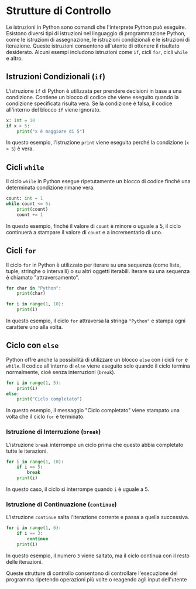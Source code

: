 # Strutture di Controllo
Le istruzioni in Python sono comandi che l'interprete Python può eseguire. Esistono diversi tipi di istruzioni nel linguaggio di programmazione Python, come le istruzioni di assegnazione, le istruzioni condizionali e le istruzioni di iterazione. Queste istruzioni consentono all'utente di ottenere il risultato desiderato. Alcuni esempi includono istruzioni come `if`, cicli `for`, cicli `while` e altro.

## Istruzioni Condizionali (`if`)

L'istruzione `if` di Python è utilizzata per prendere decisioni in base a una condizione. Contiene un blocco di codice che viene eseguito quando la condizione specificata risulta vera. Se la condizione è falsa, il codice all'interno del blocco `if` viene ignorato.
```python
x: int = 10
if x > 5:
    print("x è maggiore di 5")
```
In questo esempio, l'istruzione `print` viene eseguita perché la condizione (`x > 5`) è vera.

## Cicli `while`

Il ciclo `while` in Python esegue ripetutamente un blocco di codice finché una determinata condizione rimane vera.

```python
count: int = 1
while count <= 5:
    print(count)
    count += 1
```
In questo esempio, finché il valore di `count` è minore o uguale a 5, il ciclo continuerà a stampare il valore di `count` e a incrementarlo di uno.

## Cicli `for`

Il ciclo `for` in Python è utilizzato per iterare su una sequenza (come liste, tuple, stringhe o intervalli) o su altri oggetti iterabili. Iterare su una sequenza è chiamato "attraversamento".

```python
for char in "Python":
    print(char)

for i in range(1, 10):
    print(i)
```
In questo esempio, il ciclo `for` attraversa la stringa `"Python"` e stampa ogni carattere uno alla volta.

## Ciclo con `else`

Python offre anche la possibilità di utilizzare un blocco `else` con i cicli `for` e `while`. Il codice all'interno di `else` viene eseguito solo quando il ciclo termina normalmente, cioè senza interruzioni (`break`).

```python
for i in range(1, 5):
    print(i)
else:
    print("Ciclo completato")
```
In questo esempio, il messaggio "Ciclo completato" viene stampato una volta che il ciclo `for` è terminato.

### Istruzione di Interruzione (`break`)

L'istruzione `break` interrompe un ciclo prima che questo abbia completato tutte le iterazioni.
```python
for i in range(1, 10):
    if i == 5:
        break
    print(i)
```
In questo caso, il ciclo si interrompe quando `i` è uguale a 5.

### Istruzione di Continuazione (`continue`)

L'istruzione `continue` salta l'iterazione corrente e passa a quella successiva.
```python
for i in range(1, 6):
    if i == 3:
        continue
    print(i)
```
In questo esempio, il numero `3` viene saltato, ma il ciclo continua con il resto delle iterazioni.

Queste strutture di controllo consentono di controllare l'esecuzione del programma ripetendo operazioni più volte o reagendo agli input dell'utente